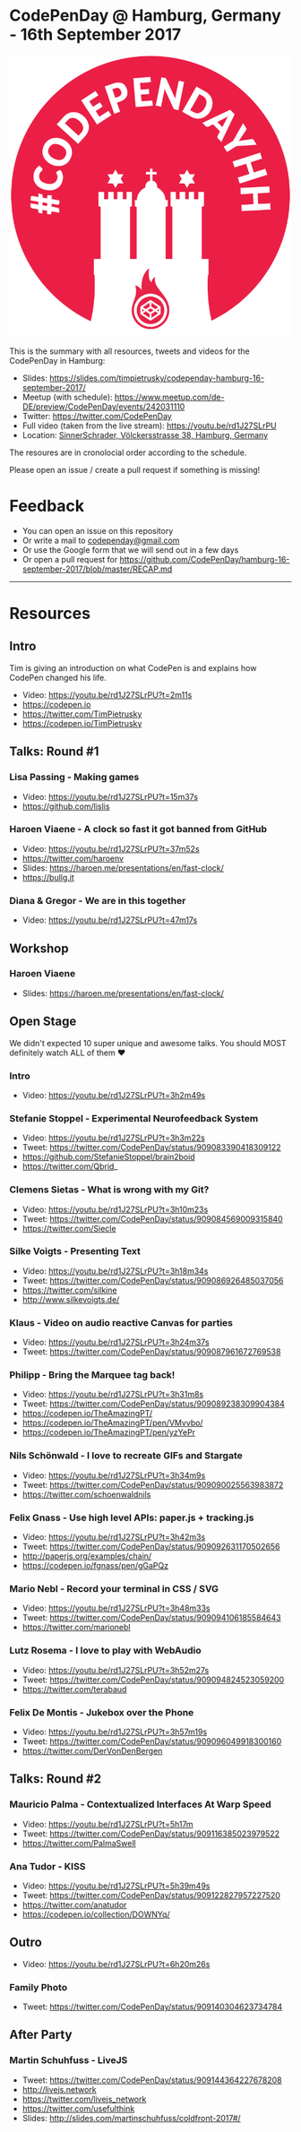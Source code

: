 # CodePenDay @ Hamburg, Germany - 16th September 2017

<p align="center"> 
<img src="https://raw.githubusercontent.com/CodePenDay/assets/master/logo/codependayhh800.png">
</p>

This is the summary with all resources, tweets and videos for the CodePenDay in Hamburg:

* Slides: https://slides.com/timpietrusky/codependay-hamburg-16-september-2017/
* Meetup (with schedule): https://www.meetup.com/de-DE/preview/CodePenDay/events/242031110
* Twitter: https://twitter.com/CodePenDay
* Full video (taken from the live stream): https://youtu.be/rd1J27SLrPU
* Location: [SinnerSchrader, Völckersstrasse 38, Hamburg, Germany](https://goo.gl/maps/FGaUMtkirvL2)

The resoures are in cronolocial order according to the schedule. 

Please open an issue / create a pull request if something is missing!

# Feedback

* You can open an issue on this repository
* Or write a mail to codependay@gmail.com
* Or use the Google form that we will send out in a few days
* Or open a pull request for https://github.com/CodePenDay/hamburg-16-september-2017/blob/master/RECAP.md

---

# Resources

## Intro

Tim is giving an introduction on what CodePen is and explains how CodePen changed his life.

* Video: https://youtu.be/rd1J27SLrPU?t=2m11s
* https://codepen.io
* https://twitter.com/TimPietrusky
* https://codepen.io/TimPietrusky


## Talks: Round #1

### Lisa Passing - Making games

* Video: https://youtu.be/rd1J27SLrPU?t=15m37s
* https://github.com/lislis


### Haroen Viaene - A clock so fast it got banned from GitHub

* Video: https://youtu.be/rd1J27SLrPU?t=37m52s
* https://twitter.com/haroenv
* Slides: https://haroen.me/presentations/en/fast-clock/
* https://bullg.it

### Diana & Gregor - We are in this together
* Video: https://youtu.be/rd1J27SLrPU?t=47m17s


## Workshop

### Haroen Viaene

* Slides: https://haroen.me/presentations/en/fast-clock/



## Open Stage

We didn't expected 10 super unique and awesome talks. You should MOST definitely watch ALL of them ❤️

### Intro
* Video: https://youtu.be/rd1J27SLrPU?t=3h2m49s

### Stefanie Stoppel - Experimental Neurofeedback System
* Video: https://youtu.be/rd1J27SLrPU?t=3h3m22s
* Tweet: https://twitter.com/CodePenDay/status/909083390418309122
* https://github.com/StefanieStoppel/brain2boid
* https://twitter.com/Qbrid_



### Clemens Sietas - What is wrong with my Git?
* Video: https://youtu.be/rd1J27SLrPU?t=3h10m23s
* Tweet: https://twitter.com/CodePenDay/status/909084569009315840
* https://twitter.com/Siecle



### Silke Voigts - Presenting Text
* Video: https://youtu.be/rd1J27SLrPU?t=3h18m34s
* Tweet: https://twitter.com/CodePenDay/status/909086926485037056
* https://twitter.com/silkine
* http://www.silkevoigts.de/


### Klaus - Video on audio reactive Canvas for parties
* Video: https://youtu.be/rd1J27SLrPU?t=3h24m37s
* Tweet: https://twitter.com/CodePenDay/status/909087961672769538



### Philipp - Bring the Marquee tag back!
* Video: https://youtu.be/rd1J27SLrPU?t=3h31m8s
* Tweet: https://twitter.com/CodePenDay/status/909089238309904384
* https://codepen.io/TheAmazingPT/
* https://codepen.io/TheAmazingPT/pen/VMvvbo/
* https://codepen.io/TheAmazingPT/pen/yzYePr



### Nils Schönwald - I love to recreate GIFs and Stargate
* Video: https://youtu.be/rd1J27SLrPU?t=3h34m9s
* Tweet: https://twitter.com/CodePenDay/status/909090025563983872
* https://twitter.com/schoenwaldnils



### Felix Gnass - Use high level APIs: paper.js + tracking.js
* Video: https://youtu.be/rd1J27SLrPU?t=3h42m3s
* Tweet: https://twitter.com/CodePenDay/status/909092631170502656
* http://paperjs.org/examples/chain/
* https://codepen.io/fgnass/pen/gGaPQz



### Mario Nebl - Record your terminal in CSS / SVG
* Video: https://youtu.be/rd1J27SLrPU?t=3h48m33s
* Tweet: https://twitter.com/CodePenDay/status/909094106185584643
* https://twitter.com/marionebl



### Lutz Rosema - I love to play with WebAudio
* Video: https://youtu.be/rd1J27SLrPU?t=3h52m27s
* Tweet: https://twitter.com/CodePenDay/status/909094824523059200
* https://twitter.com/terabaud



### Felix De Montis - Jukebox over the Phone
* Video: https://youtu.be/rd1J27SLrPU?t=3h57m19s
* Tweet: https://twitter.com/CodePenDay/status/909096049918300160
* https://twitter.com/DerVonDenBergen




## Talks: Round #2

### Mauricio Palma - Contextualized Interfaces At Warp Speed
* Video: https://youtu.be/rd1J27SLrPU?t=5h17m
* Tweet: https://twitter.com/CodePenDay/status/909116385023979522
* https://twitter.com/PalmaSwell



### Ana Tudor - KISS
* Video: https://youtu.be/rd1J27SLrPU?t=5h39m49s
* Tweet: https://twitter.com/CodePenDay/status/909122827957227520
* https://twitter.com/anatudor
* https://codepen.io/collection/DOWNYq/





## Outro
* Video: https://youtu.be/rd1J27SLrPU?t=6h20m26s

### Family Photo
* Tweet: https://twitter.com/CodePenDay/status/909140304623734784



## After Party

### Martin Schuhfuss - LiveJS

* Tweet: https://twitter.com/CodePenDay/status/909144364227678208
* http://livejs.network
* https://twitter.com/livejs_network
* https://twitter.com/usefulthink
* Slides: http://slides.com/martinschuhfuss/coldfront-2017#/
